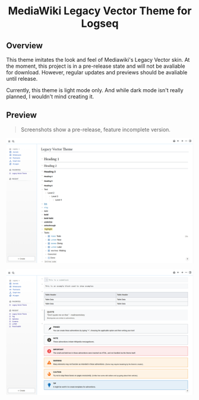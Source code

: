 <h1 align="center">MediaWiki Legacy Vector Theme for Logseq </h1>

## Overview
This theme imitates the look and feel of Mediawiki's Legacy Vector skin. At the moment, this project is in a pre-release state and will not be avaliable for download. However, regular updates and previews should be avaliable until release.

Currently, this theme is light mode only. And while dark mode isn't really planned, I wouldn't mind creating it.

## Preview
> Screenshots show a pre-release, feature incomplete version.

![Legacy Vector Theme Preview](doc/lv-theme-preview.png)

![Legacy Vector Theme Preview](doc/lv-theme-preview-no2.png)
